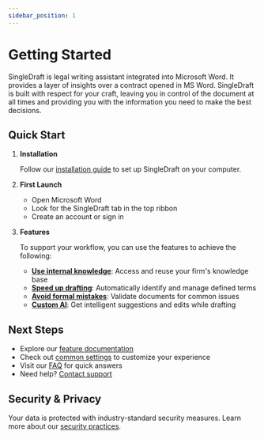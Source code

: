 ```yaml
---
sidebar_position: 1
---
```

# Getting Started

SingleDraft is legal writing assistant integrated into Microsoft Word. It provides a
layer of insights over a contract opened in MS Word. SingleDraft is built with respect
for your craft, leaving you in control of the document at all times and providing you
with the information you need to make the best decisions.

## Quick Start

1. **Installation**

    Follow our [installation guide](../installation) to set up SingleDraft on your
    computer.

2. **First Launch**

   - Open Microsoft Word
   - Look for the SingleDraft tab in the top ribbon
   - Create an account or sign in

3. **Features**

    To support your workflow, you can use the features to achieve the following:
    - [**Use internal knowledge**](/docs/use_cases/knowledge_reuse): Access and reuse
      your firm's knowledge base
    - [**Speed up drafting**](/docs/use_cases/fast_drafting): Automatically identify
      and manage defined terms
    - [**Avoid formal mistakes**](/docs/use_cases/error_prevention): Validate documents
      for common issues
    - [**Custom AI**](/docs/use_cases/ai_customization): Get intelligent suggestions
      and edits while drafting

## Next Steps

- Explore our [feature documentation](../features)
- Check out [common settings](../settings) to customize your experience
- Visit our [FAQ](../faq) for quick answers
- Need help? [Contact support](../support)

## Security & Privacy

Your data is protected with industry-standard security measures. Learn more about our
[security practices](https://www.singledraft.ai/security).
